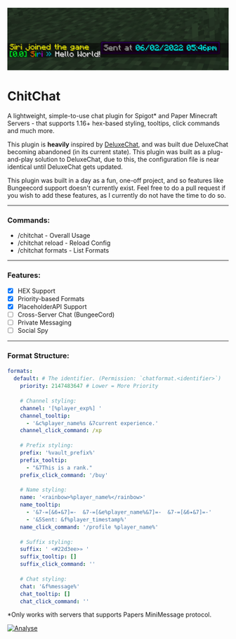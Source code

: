 ![img.png](.github/img.png)
# ChitChat
A lightweight, simple-to-use chat plugin for Spigot* and Paper Minecraft Servers - that supports 1.16+ hex-based styling, tooltips, click commands and much more.

This plugin is **heavily** inspired by [DeluxeChat](https://www.spigotmc.org/resources/deluxechat.1277/), and was built due DeluxeChat becoming abandoned (in its current state). This plugin was built as a plug-and-play solution to DeluxeChat, due to this, the configuration file is near identical until DeluxeChat gets updated.

This plugin was built in a day as a fun, one-off project, and so features like Bungeecord support doesn't currently exist. Feel free to do a pull request if you wish to add these features, as I currently do not have the time to do so.

---

### Commands:
- /chitchat - Overall Usage
- /chitchat reload - Reload Config
- /chitchat formats - List Formats

---

### Features:
- [x] HEX Support
- [x] Priority-based Formats
- [x] PlaceholderAPI Support
- [ ] Cross-Server Chat (BungeeCord)
- [ ] Private Messaging
- [ ] Social Spy

---

### Format Structure:
```yml
formats:
  default: # The identifier. (Permission: `chatformat.<identifier>`)
    priority: 2147483647 # Lower = More Priority

    # Channel styling:
    channel: '[%player_exp%] '
    channel_tooltip:
      - '&c%player_name%s &7current experience.'
    channel_click_command: /xp

    # Prefix styling:
    prefix: '%vault_prefix%'
    prefix_tooltip:
      - "&7This is a rank."
    prefix_click_command: '/buy'

    # Name styling:
    name: '<rainbow>%player_name%</rainbow>'
    name_tooltip:
      - '&7-=[&6✦&7]=-  &7-=[&e%player_name%&7]=-  &7-=[&6✦&7]=-'
      - '&5Sent: &f%player_timestamp%'
    name_click_command: '/profile %player_name%'

    # Suffix styling:
    suffix: ' <#22d3ee>» '
    suffix_tooltip: []
    suffix_click_command: ''

    # Chat styling:
    chat: '&f%message%'
    chat_tooltip: []
    chat_click_command: ''
```

*Only works with servers that supports Papers MiniMessage protocol.

[![Analyse](https://i.imgur.com/7D1CHSS.png)](https://analyse.net/)
